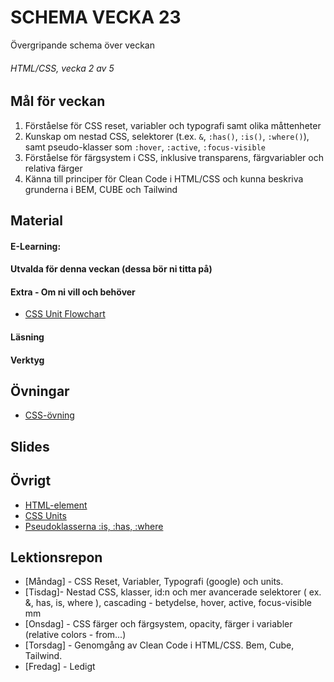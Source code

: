 # SCHEMA VECKA 23
Övergripande schema över veckan

###### HTML/CSS, vecka 2 av 5

## Mål för veckan
1. Förståelse för CSS reset, variabler och typografi samt olika måttenheter  
2. Kunskap om nestad CSS, selektorer (t.ex. `&`, `:has()`, `:is()`, `:where()`), samt pseudo-klasser som `:hover`, `:active`, `:focus-visible`  
3. Förståelse för färgsystem i CSS, inklusive transparens, färgvariabler och relativa färger  
4. Känna till principer för Clean Code i HTML/CSS och kunna beskriva grunderna i BEM, CUBE och Tailwind  

## Material
#### E-Learning:

#### Utvalda för denna veckan (dessa bör ni titta på)

#### Extra - Om ni vill och behöver
* [CSS Unit Flowchart](https://www.youtube.com/watch?v=Utc_uhvTluk)

#### Läsning


#### Verktyg

## Övningar
* [CSS-övning](https://flukeout.github.io/)
## Slides

## Övrigt
* [HTML-element](https://github.com/Lexicon-frontend-2025/html-cheatsheet)
* [CSS Units](https://whatunit.com/)
* [Pseudoklasserna :is, :has, :where](https://www.youtube.com/watch?v=3ncFpP8GP4g)

## Lektionsrepon
* [Måndag] - CSS Reset, Variabler, Typografi (google) och units.
* [Tisdag]- Nestad CSS, klasser, id:n och mer avancerade selektorer ( ex. &, has, is, where ), cascading - betydelse, hover, active, focus-visible mm
* [Onsdag] - CSS färger och färgsystem, opacity, färger i variabler (relative colors - from...)
* [Torsdag] - Genomgång av Clean Code i HTML/CSS. Bem, Cube, Tailwind.
* [Fredag] - Ledigt
